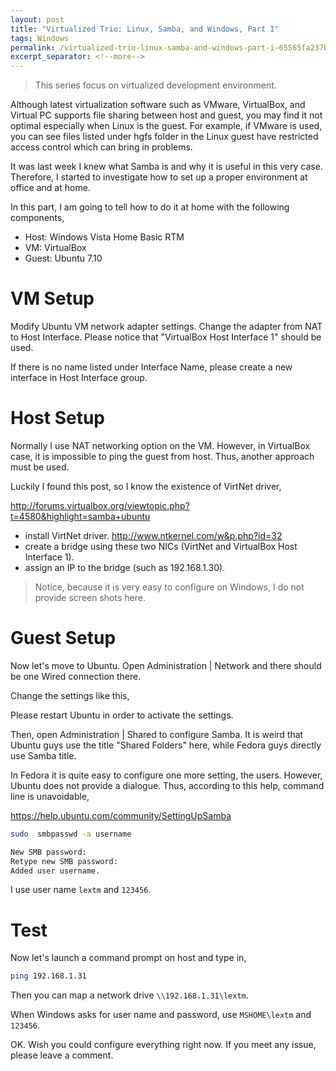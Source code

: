 ```yaml
---
layout: post
title: "Virtualized Trio: Linux, Samba, and Windows, Part I"
tags: Windows
permalink: /virtualized-trio-linux-samba-and-windows-part-i-65565fa237b4
excerpt_separator: <!--more-->
---
```

> This series focus on virtualized development environment.

Although latest virtualization software such as VMware, VirtualBox, and Virtual PC supports file sharing between host and guest, you may find it not optimal especially when Linux is the guest. For example, if VMware is used, you can see files listed under hgfs folder in the Linux guest have restricted access control which can bring in problems.

It was last week I knew what Samba is and why it is useful in this very case. Therefore, I started to investigate how to set up a proper environment at office and at home.

In this part, I am going to tell how to do it at home with the following components,

* Host: Windows Vista Home Basic RTM
* VM: VirtualBox
* Guest: Ubuntu 7.10
<!--more-->

# VM Setup

Modify Ubuntu VM network adapter settings. Change the adapter from NAT to Host Interface. Please notice that "VirtualBox Host Interface 1" should be used.

If there is no name listed under Interface Name, please create a new interface in Host Interface group.

# Host Setup

Normally I use NAT networking option on the VM. However, in VirtualBox case, it is impossible to ping the guest from host. Thus, another approach must be used.

Luckily I found this post, so I know the existence of VirtNet driver,

http://forums.virtualbox.org/viewtopic.php?t=4580&highlight=samba+ubuntu

* install VirtNet driver. http://www.ntkernel.com/w&p.php?id=32
* create a bridge using these two NICs (VirtNet and VirtualBox Host Interface 1).
* assign an IP to the bridge (such as 192.168.1.30).

> Notice, because it is very easy to configure on Windows, I do not provide screen shots here.

# Guest Setup

Now let's move to Ubuntu. Open Administration | Network and there should be one Wired connection there.

Change the settings like this,

Please restart Ubuntu in order to activate the settings.

Then, open Administration | Shared to configure Samba. It is weird that Ubuntu guys use the title "Shared Folders" here, while Fedora guys directly use Samba title.

In Fedora it is quite easy to configure one more setting, the users. However, Ubuntu does not provide a dialogue. Thus, according to this help, command line is unavoidable,

https://help.ubuntu.com/community/SettingUpSamba

``` bash
sudo  smbpasswd -a username

New SMB password:
Retype new SMB password:
Added user username.
```

I use user name `lextm` and `123456`.

# Test

Now let's launch a command prompt on host and type in,

``` bash
ping 192.168.1.31
```

Then you can map a network drive `\\192.168.1.31\lextm`.

When Windows asks for user name and password, use `MSHOME\lextm` and `123456`.

OK. Wish you could configure everything right now. If you meet any issue, please leave a comment.
